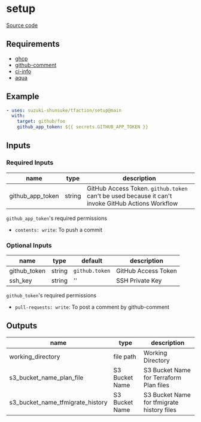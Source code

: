 # setup

[Source code](https://github.com/suzuki-shunsuke/tfaction/tree/main/setup)

## Requirements

* [ghcp](https://github.com/int128/ghcp)
* [github-comment](https://github.com/suzuki-shunsuke/github-comment)
* [ci-info](https://github.com/suzuki-shunsuke/ci-info)
* [aqua](https://aquaproj.github.io/)

## Example

```yaml
- uses: suzuki-shunsuke/tfaction/setup@main
  with:
    target: github/foo
    github_app_token: ${{ secrets.GITHUB_APP_TOKEN }}
```

## Inputs

### Required Inputs

name | type | description
--- | --- | ---
github_app_token | string | GitHub Access Token. `github.token` can't be used because it can't invoke GitHub Actions Workflow

`github_app_token`'s required permissions

* `contents: write`: To push a commit

### Optional Inputs

name | type | default | description
--- | --- | --- | ---
github_token | string | `github.token` | GitHub Access Token
ssh_key | string | '' | SSH Private Key

`github_token`'s required permissions

* `pull-requests: write`: To post a comment by github-comment

## Outputs

name | type | description
--- | --- | ---
working_directory | file path | Working Directory
s3_bucket_name_plan_file | S3 Bucket Name | S3 Bucket Name for Terraform Plan files
s3_bucket_name_tfmigrate_history | S3 Bucket Name | S3 Bucket Name for tfmigrate history files
